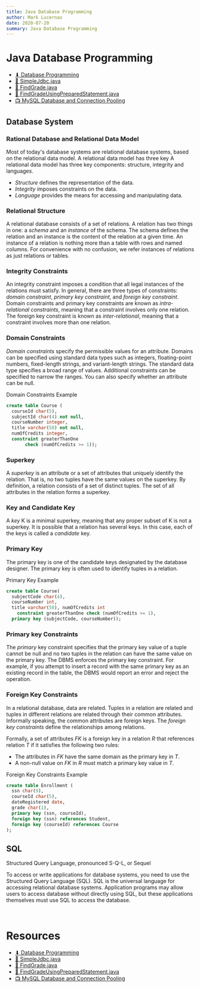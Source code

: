 ```yaml
---
title: Java Database Programming
author: Mark Lucernas
date: 2020-07-20
summary: Java Database Programming
---
```



# Java Database Programming

- [⬇ Database Programming](file:../../../../../../../files/summer-2020/CISC-191/week-6/database.ppt)
- [📄 SimpleJdbc.java](https://liveexample.pearsoncmg.com/html/SimpleJdbc.html)
- [📄 FindGrade.java](https://liveexample.pearsoncmg.com/html/FindGrade.html)
- [📄 FindGradeUsingPreparedStatement.java](https://liveexample.pearsoncmg.com/html/FindGradeUsingPreparedStatement.html)
- [📺 MySQL Database and Connection Pooling](https://www.youtube.com/watch?v=756JDbYaVzE)


## Database System

### Rational Database and Relational Data Model

Most of today's database systems are relational database systems, based on the
relational data model. A relational data model has three key A relational data
model has three key components: structure, integrity and languages.

- _Structure_ defines the representation of the data.
- _Integrity_ imposes constraints on the data.
- _Language_ provides the means for accessing and manipulating data.

### Relational Structure

A relational database consists of a set of relations. A relation has two things
in one: a _schema_ and an _instance_ of the schema. The schema defines the
relation and an instance is the content of the relation at a given time. An
instance of a relation is nothing more than a table with rows and named columns.
For convenience with no confusion, we refer instances of relations as just
relations or tables.

### Integrity Constraints

An integrity constraint imposes a condition that all legal instances of the
relations must satisfy.  In general, there are three types of constraints:
_domain constraint_, _primary key constraint_, and _foreign key constraint_.
Domain constraints and primary key constraints are known as _intra-relational
constraints_, meaning that a constraint involves only one relation. The foreign
key constraint is known as _inter-relational_, meaning that a constraint
involves more than one relation.

### Domain Constraints

_Domain constraints_ specify the permissible values for an attribute. Domains
can be specified using standard data types such as integers, floating-point
numbers, fixed-length strings, and variant-length strings. The standard data
type specifies a broad range of values. Additional constraints can be specified
to narrow the ranges. You can also specify whether an attribute can be null.

Domain Constraints Example

```sql
create table Course (
  courseId char(5),
  subjectId char(4) not null,
  courseNumber integer,
  title varchar(50) not null,
  numOfCredits integer,
  constraint greaterThanOne
       check (numOfCredits >= 1));
```

### Superkey

A _superkey_ is an attribute or a set of attributes that uniquely identify the
relation. That is, no two tuples have the same values on the superkey. By
definition, a relation consists of a set of distinct tuples. The set of all
attributes in the relation forms a superkey.

### Key and Candidate Key

A _key_ K is a minimal superkey, meaning that any proper subset of K is not a
superkey. It is possible that a relation has several keys. In this case, each of
the keys is called a _candidate_ key.

### Primary Key

The primary key is one of the candidate keys designated by the database
designer. The primary key is often used to identify tuples in a relation.

Primary Key Example

```sql
create table Course(
  subjectCode char(4),
  courseNumber int,
  title varchar(50), numOfCredits int
    constraint greaterThanOne check (numOfCredits >= 1),
  primary key (subjectCode, courseNumber));
```

### Primary key Constraints

The _primary_ key constraint specifies that the primary key value of a tuple
cannot be null and no two tuples in the relation can have the same value on the
primary key. The DBMS enforces the primary key constraint. For example, if you
attempt to insert a record with the same primary key as an existing record in
the table, the DBMS would report an error and reject the operation.

### Foreign Key Constraints

In a relational database, data are related. Tuples in a relation are related and
tuples in different relations are related through their common attributes.
Informally speaking, the common attributes are foreign keys. The _foreign key
constraints_ define the relationships among relations.

Formally, a set of attributes _FK_ is a foreign key in a relation _R_ that
references relation _T_ if it satisfies the following two rules:

- The attributes in _FK_ have the same domain as the primary key in _T_.
- A non-null value on _FK_ in _R_ must match a primary key value in _T_.

Foreign Key Constraints Example

```sql
create table Enrollment (
  ssn char(9),
  courseId char(5),
  dateRegistered date,
  grade char(1),
  primary key (ssn, courseId),
  foreign key (ssn) references Student,
  foreign key (courseId) references Course
);
```


## SQL

Structured Query Language, pronounced S-Q-L, or Sequel

To access or write applications for database systems, you need to use the
Structured Query Language (SQL). SQL is the universal language for accessing
relational database systems. Application programs may allow users to access
database without directly using SQL, but these applications themselves must use
SQL to access the database.


<br>

# Resources

- [⬇ Database Programming](file:../../../../../../../files/summer-2020/CISC-191/week-6/database.ppt)
- [📄 SimpleJdbc.java](https://liveexample.pearsoncmg.com/html/SimpleJdbc.html)
- [📄 FindGrade.java](https://liveexample.pearsoncmg.com/html/FindGrade.html)
- [📄 FindGradeUsingPreparedStatement.java](https://liveexample.pearsoncmg.com/html/FindGradeUsingPreparedStatement.html)
- [📺 MySQL Database and Connection Pooling](https://www.youtube.com/watch?v=756JDbYaVzE)

